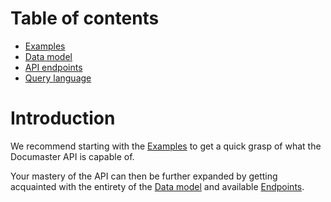 # Table of contents

- [Examples](examples.md)
- [Data model](model.md)
- [API endpoints](endpoints.md)
- [Query language](query-language.md)

# Introduction

We recommend starting with the [Examples](examples.md) to get a quick grasp of what the Documaster API is capable of.

Your mastery of the API can then be further expanded by getting acquainted with the entirety of the [Data model](model.md) and available [Endpoints](endpoints.md).
